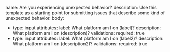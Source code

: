 name: Are you experiencing unexpected behavior?
description: Use this template as a starting point for submitting issues that describe some kind of unexpected behavior.
body:
  - type: input
    attributes:
      label: What platform am I on (label)?
      description: What platform am I on (description)?
    validations:
      required: true
  - type: input
    attributes:
      label: What platform am I on (label2)?
      description: What platform am I on (description2)?
    validations:
      required: true
